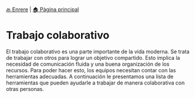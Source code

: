 [🔙 Enrere](../) | [🏠 Pàgina principal](http://danimrprofe.github.io/apuntes/)

# Trabajo colaborativo

El trabajo colaborativo es una parte importante de la vida moderna. Se trata de trabajar con otros para lograr un objetivo compartido. Esto implica la necesidad de comunicación fluida y una buena organización de los recursos. Para poder hacer esto, los equipos necesitan contar con las herramientas adecuadas. A continuación le presentamos una lista de herramientas que pueden ayudarle a trabajar de manera colaborativa con otras personas.